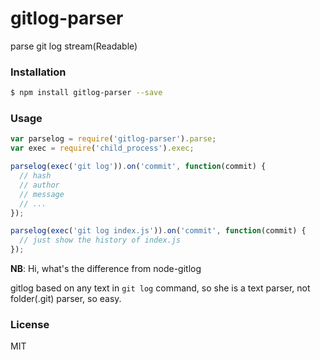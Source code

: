 
gitlog-parser
======================

parse git log stream(Readable)

### Installation

```sh
$ npm install gitlog-parser --save
```

### Usage

```js
var parselog = require('gitlog-parser').parse;
var exec = require('child_process').exec;

parselog(exec('git log')).on('commit', function(commit) {
  // hash
  // author
  // message
  // ...
});

parselog(exec('git log index.js')).on('commit', function(commit) {
  // just show the history of index.js
});
```

**NB**: Hi, what's the difference from node-gitlog

gitlog based on any text in `git log` command, so she is a text parser, not folder(.git) parser, so easy.

### License

MIT

